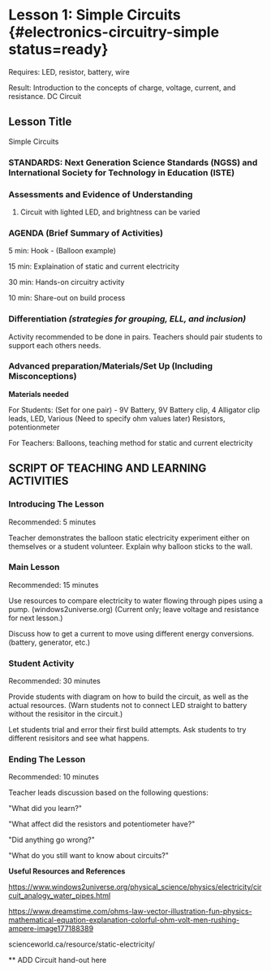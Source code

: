 # Lesson 1: Simple Circuits {#electronics-circuitry-simple status=ready}

<div class='requirements' markdown='1'>

Requires: LED, resistor, battery, wire

Result: Introduction to the concepts of charge, voltage, current, and resistance. DC Circuit

</div>

## Lesson Title

Simple Circuits

### STANDARDS: Next Generation Science Standards (NGSS) and International Society for Technology in Education (ISTE)



### Assessments and Evidence of Understanding

1. Circuit with lighted LED, and brightness can be varied

### AGENDA (Brief Summary of Activities)

5 min: Hook - (Balloon example)

15 min: Explaination of static and current electricity

30 min: Hands-on circuitry activity

10 min: Share-out on build process

### Differentiation _(strategies for grouping, ELL, and inclusion)_

Activity recommended to be done in pairs. Teachers should pair students to support each others needs.

### Advanced preparation/Materials/Set Up (Including Misconceptions)

**Materials needed**

For Students: (Set for one pair) - 9V Battery, 9V Battery clip, 4 Alligator clip leads, LED, Various (Need to specify ohm values later) Resistors, potentionmeter 

For Teachers: Balloons, teaching method for static and current electricity


## SCRIPT OF TEACHING AND LEARNING ACTIVITIES


### Introducing The Lesson

Recommended: 5 minutes

Teacher demonstrates the balloon static electricity experiment either on themselves or a student volunteer. Explain why balloon sticks to the wall.

### Main Lesson

Recommended: 15 minutes

Use resources to compare electricity to water flowing through pipes using a pump. (windows2universe.org) (Current only; leave voltage and resistance for next lesson.)

Discuss how to get a current to move using different energy conversions. (battery, generator, etc.) 

### Student Activity

Recommended: 30 minutes

Provide students with diagram on how to build the circuit, as well as the actual resources. (Warn students not to connect LED straight to battery without the resisitor in the circuit.)

Let students trial and error their first build attempts. Ask students to try different resisitors and see what happens.

### Ending The Lesson

Recommended: 10 minutes

Teacher leads discussion based on the following questions:

"What did you learn?"

"What affect did the resistors and potentiometer have?"

"Did anything go wrong?"

"What do you still want to know about circuits?"

**Useful Resources and References**

https://www.windows2universe.org/physical_science/physics/electricity/circuit_analogy_water_pipes.html

https://www.dreamstime.com/ohms-law-vector-illustration-fun-physics-mathematical-equation-explanation-colorful-ohm-volt-men-rushing-ampere-image177188389

scienceworld.ca/resource/static-electricity/

** ADD Circuit hand-out here
